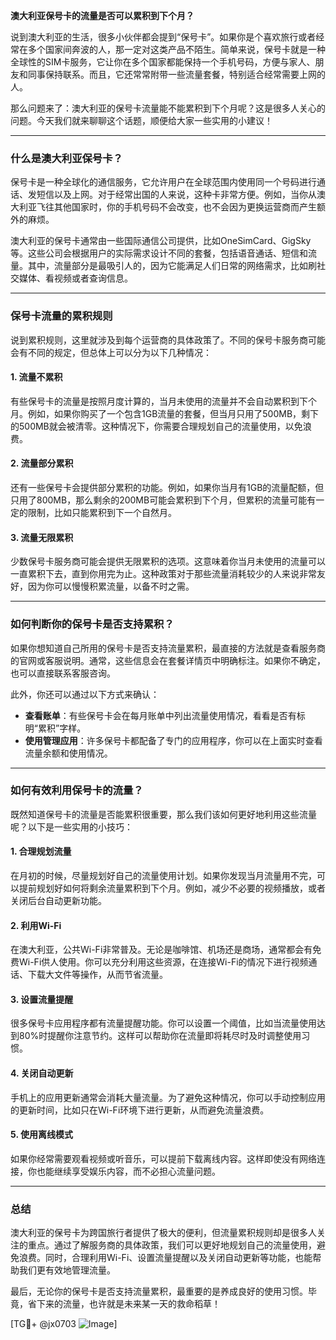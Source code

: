 **澳大利亚保号卡的流量是否可以累积到下个月？**

说到澳大利亚的生活，很多小伙伴都会提到“保号卡”。如果你是个喜欢旅行或者经常在多个国家间奔波的人，那一定对这类产品不陌生。简单来说，保号卡就是一种全球性的SIM卡服务，它让你在多个国家都能保持一个手机号码，方便与家人、朋友和同事保持联系。而且，它还常常附带一些流量套餐，特别适合经常需要上网的人。

那么问题来了：澳大利亚的保号卡流量能不能累积到下个月呢？这是很多人关心的问题。今天我们就来聊聊这个话题，顺便给大家一些实用的小建议！

---

### **什么是澳大利亚保号卡？**

保号卡是一种全球化的通信服务，它允许用户在全球范围内使用同一个号码进行通话、发短信以及上网。对于经常出国的人来说，这种卡非常方便。例如，当你从澳大利亚飞往其他国家时，你的手机号码不会改变，也不会因为更换运营商而产生额外的麻烦。

澳大利亚的保号卡通常由一些国际通信公司提供，比如OneSimCard、GigSky等。这些公司会根据用户的实际需求设计不同的套餐，包括语音通话、短信和流量。其中，流量部分是最吸引人的，因为它能满足人们日常的网络需求，比如刷社交媒体、看视频或者查询信息。

---

### **保号卡流量的累积规则**

说到累积规则，这里就涉及到每个运营商的具体政策了。不同的保号卡服务商可能会有不同的规定，但总体上可以分为以下几种情况：

#### **1. 流量不累积**
有些保号卡的流量是按照月度计算的，当月未使用的流量并不会自动累积到下个月。例如，如果你购买了一个包含1GB流量的套餐，但当月只用了500MB，剩下的500MB就会被清零。这种情况下，你需要合理规划自己的流量使用，以免浪费。

#### **2. 流量部分累积**
还有一些保号卡会提供部分累积的功能。例如，如果你当月有1GB的流量配额，但只用了800MB，那么剩余的200MB可能会累积到下个月，但累积的流量可能有一定的限制，比如只能累积到下一个自然月。

#### **3. 流量无限累积**
少数保号卡服务商可能会提供无限累积的选项。这意味着你当月未使用的流量可以一直累积下去，直到你用完为止。这种政策对于那些流量消耗较少的人来说非常友好，因为你可以慢慢积累流量，以备不时之需。

---

### **如何判断你的保号卡是否支持累积？**

如果你想知道自己所用的保号卡是否支持流量累积，最直接的方法就是查看服务商的官网或客服说明。通常，这些信息会在套餐详情页中明确标注。如果你不确定，也可以直接联系客服咨询。

此外，你还可以通过以下方式来确认：
- **查看账单**：有些保号卡会在每月账单中列出流量使用情况，看看是否有标明“累积”字样。
- **使用管理应用**：许多保号卡都配备了专门的应用程序，你可以在上面实时查看流量余额和使用情况。

---

### **如何有效利用保号卡的流量？**

既然知道保号卡的流量是否能累积很重要，那么我们该如何更好地利用这些流量呢？以下是一些实用的小技巧：

#### **1. 合理规划流量**
在月初的时候，尽量规划好自己的流量使用计划。如果你发现当月流量用不完，可以提前规划好如何将剩余流量累积到下个月。例如，减少不必要的视频播放，或者关闭后台自动更新功能。

#### **2. 利用Wi-Fi**
在澳大利亚，公共Wi-Fi非常普及。无论是咖啡馆、机场还是商场，通常都会有免费Wi-Fi供人使用。你可以充分利用这些资源，在连接Wi-Fi的情况下进行视频通话、下载大文件等操作，从而节省流量。

#### **3. 设置流量提醒**
很多保号卡应用程序都有流量提醒功能。你可以设置一个阈值，比如当流量使用达到80%时提醒你注意节约。这样可以帮助你在流量即将耗尽时及时调整使用习惯。

#### **4. 关闭自动更新**
手机上的应用更新通常会消耗大量流量。为了避免这种情况，你可以手动控制应用的更新时间，比如只在Wi-Fi环境下进行更新，从而避免流量浪费。

#### **5. 使用离线模式**
如果你经常需要观看视频或听音乐，可以提前下载离线内容。这样即使没有网络连接，你也能继续享受娱乐内容，而不必担心流量问题。

---

### **总结**

澳大利亚的保号卡为跨国旅行者提供了极大的便利，但流量累积规则却是很多人关注的重点。通过了解服务商的具体政策，我们可以更好地规划自己的流量使用，避免浪费。同时，合理利用Wi-Fi、设置流量提醒以及关闭自动更新等功能，也能帮助我们更有效地管理流量。

最后，无论你的保号卡是否支持流量累积，最重要的是养成良好的使用习惯。毕竟，省下来的流量，也许就是未来某一天的救命稻草！

[TG💪+ @jx0703 ![Image](https://github.com/user-attachments/assets/dbca1d08-cadb-493c-b0ec-ad6f7a83f270)]